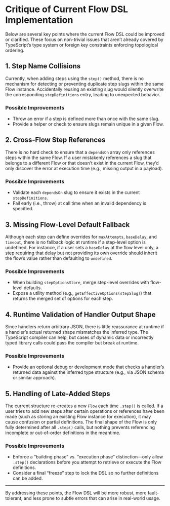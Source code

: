 # Critique of Current Flow DSL Implementation

Below are several key points where the current Flow DSL could be improved or clarified. These focus on non-trivial issues that aren’t already covered by TypeScript’s type system or foreign key constraints enforcing topological ordering.

## 1. Step Name Collisions
Currently, when adding steps using the `step()` method, there is no mechanism for detecting or preventing duplicate step slugs within the same Flow instance. Accidentally reusing an existing slug would silently overwrite the corresponding `stepDefinitions` entry, leading to unexpected behavior.

### Possible Improvements
- Throw an error if a step is defined more than once with the same slug.
- Provide a helper or check to ensure slugs remain unique in a given Flow.

## 2. Cross-Flow Step References
There is no hard check to ensure that a `dependsOn` array only references steps within the same Flow. If a user mistakenly references a slug that belongs to a different Flow or that doesn’t exist in the current Flow, they’d only discover the error at execution time (e.g., missing output in a payload).

### Possible Improvements
- Validate each `dependsOn` slug to ensure it exists in the current `stepDefinitions`.
- Fail early (i.e., throw) at call time when an invalid dependency is specified.

## 3. Missing Flow-Level Default Fallback
Although each step can define overrides for `maxAttempts`, `baseDelay`, and `timeout`, there is no fallback logic at runtime if a step-level option is undefined. For instance, if a user sets a `baseDelay` at the flow level only, a step requiring that delay but not providing its own override should inherit the flow’s value rather than defaulting to `undefined`.

### Possible Improvements
- When building `stepOptionsStore`, merge step-level overrides with flow-level defaults.
- Expose a utility method (e.g., `getEffectiveOptions(stepSlug)`) that returns the merged set of options for each step.

## 4. Runtime Validation of Handler Output Shape
Since handlers return arbitrary JSON, there is little reassurance at runtime if a handler’s actual returned shape mismatches the inferred type. The TypeScript compiler can help, but cases of dynamic data or incorrectly typed library calls could pass the compiler but break at runtime.

### Possible Improvements
- Provide an optional debug or development mode that checks a handler’s returned data against the inferred type structure (e.g., via JSON schema or similar approach).

## 5. Handling of Late-Added Steps
The current structure re-creates a new `Flow` each time `.step()` is called. If a user tries to add new steps after certain operations or references have been made (such as storing an existing Flow instance for execution), it may cause confusion or partial definitions. The final shape of the Flow is only fully determined after all `.step()` calls, but nothing prevents referencing incomplete or out-of-order definitions in the meantime.

### Possible Improvements
- Enforce a “building phase” vs. “execution phase” distinction—only allow `.step()` declarations before you attempt to retrieve or execute the Flow definitions.
- Consider a final “freeze” step to lock the DSL so no further definitions can be added.

---

By addressing these points, the Flow DSL will be more robust, more fault-tolerant, and less prone to subtle errors that can arise in real-world usage.

